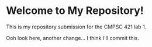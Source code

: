 # Welcome to My Repository!

This is my repository submission for the CMPSC 421 lab 1.

Ooh look here, another change... I think I'll commit this.